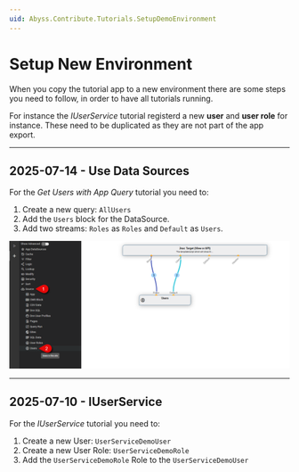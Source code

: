 ```yaml
---
uid: Abyss.Contribute.Tutorials.SetupDemoEnvironment
---
```


# Setup New Environment

When you copy the tutorial app to a new environment there are some steps you need to follow, in order to have all tutorials running.

For instance the _IUserService_ tutorial registerd a new **user** and **user role** for instance. These need to be duplicated as they are not part of the app export.

---

## 2025-07-14 - Use Data Sources

For the _Get Users with App Query_ tutorial you need to:

1. Create a new query: `AllUsers` 
1. Add the `Users` block for the DataSource.
1. Add two streams: `Roles` as `Roles` and `Default` as `Users`.

<img src="./assets/allusers-query.png" class="glow">

---

## 2025-07-10 - IUserService

For the _IUserService_ tutorial you need to:

1. Create a new User: `UserServiceDemoUser` 
1. Create a new User Role: `UserServiceDemoRole` 
1. Add the `UserServiceDemoRole` Role to the `UserServiceDemoUser`
